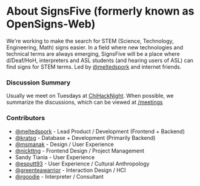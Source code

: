 # About SignsFive (formerly known as OpenSigns-Web)

We're working to make the search for STEM (Science, Technology, Engineering, Math) signs easier. In a field where new technologies and technical terms are always emerging, SignsFive will be a place where d/Deaf/HoH, interpreters and ASL students (and hearing users of ASL) can find signs for STEM terms. Led by [@meltedspork](https://github.com/meltedspork) and internet friends.

### Discussion Summary
Usually we meet on Tuesdays at [ChiHackNight](chihacknight.org). When possible, we summarize the discussions, which can be viewed at [/meetings](https://github.com/deafchi/opensigns-web/tree/master/meetings)

### Contributors
- [@meltedspork](https://github.com/meltedspork) - Lead Product / Development (Frontend + Backend)
- [@kratsg](https://github.com/kratsg) - Database + Development (Primarily Backend)
- [@msmanak](https://github.com/msmanak) - Design / User Experience
- [@nickttng](https://github.com/nickttng) - Frontend Design / Project Management 
- Sandy Tiania - User Experience
- [@esputt93](https://github.com/esputt93) - User Experience / Cultural Anthropology
- [@greenteawarrior](https://github.com/greenteawarrior) - Interaction Design / HCI
- [@rgoodie](https://github.com/rgoodie) - Interpreter / Consultant


